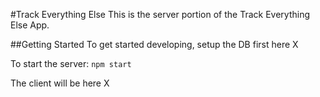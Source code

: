 #Track Everything Else
This is the server portion of the Track Everything Else App.

##Getting Started
To get started developing, setup the DB first here X

To start the server: ```npm start```

The client will be here X
